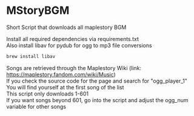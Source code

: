 # MStoryBGM
Short Script that downloads all maplestory BGM 

Install all required dependencies via requirements.txt  
Also install libav for pydub for ogg to mp3 file conversions
```bash
brew install libav
```
Songs are retrieved through the Maplestory Wiki (link: https://maplestory.fandom.com/wiki/Music)  
If you check the source code for the page and search for "ogg_player_1"  
You will find yourself at the first song of the list  
This script only downloads 1-601  
If you want songs beyond 601, go into the script and adjust the ogg_num variable for other songs  

